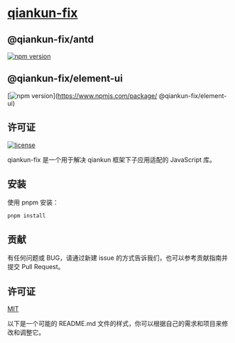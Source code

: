 # [qiankun-fix](https://github.com/RobinWM/qiankun-fix)

## @qiankun-fix/antd
[![npm version](https://img.shields.io/npm/v/@qiankun-fix/antd.svg?style=flat-square)](https://www.npmjs.com/package/@qiankun-fix/antd)

## @qiankun-fix/element-ui
[![npm version](https://img.shields.io/npm/v/@qiankun-fix/element-ui.svg?style=flat-square)](https://www.npmjs.com/package/
@qiankun-fix/element-ui)

## 许可证
[![license](https://img.shields.io/npm/l/@qiankun-fix/antd.svg?style=flat-square)](https://github.com/RobinWM/qiankun-fix/blob/master/LICENSE)

qiankun-fix 是一个用于解决 qiankun 框架下子应用适配的 JavaScript 库。

## 安装

使用 pnpm 安装：

```shell
pnpm install
```

## 贡献

有任何问题或 BUG，请通过新建 issue 的方式告诉我们，也可以参考贡献指南并提交 Pull Request。

## 许可证

[MIT](LICENSE)

以下是一个可能的 README.md 文件的样式，你可以根据自己的需求和项目来修改和调整它。
